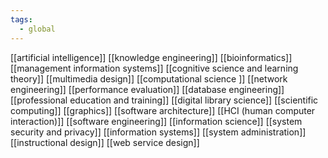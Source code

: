 ```yaml
---
tags:
  - global
---
```

[[artificial intelligence]]
[[knowledge engineering]]
[[bioinformatics]]
[[management information systems]]
[[cognitive science and learning theory]]
[[multimedia design]]
[[computational science ]]
[[network engineering]]
[[performance evaluation]]
[[database engineering]]
[[professional education and training]]
[[digital library science]]
[[scientific computing]]
[[graphics]]
[[software architecture]]
[[HCI (human computer interaction)]]
[[software engineering]]
[[information science]]
[[system security and privacy]]
[[information systems]]
[[system administration]]
[[instructional design]]
[[web service design]]
